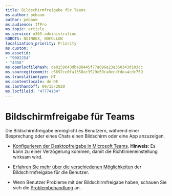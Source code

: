 ```yaml
---
title: Bildschirmfreigabe für Teams
ms.author: pebaum
author: pebaum
ms.audience: ITPro
ms.topic: article
ms.service: o365-administration
ROBOTS: NOINDEX, NOFOLLOW
localization_priority: Priority
ms.custom: ''
ms.assetid:
- "9002254"
- "4358"
ms.openlocfilehash: da0259043dba88445f77a096e23e360343d103cc
ms.sourcegitcommit: c6692ce0fa1358ec3529e59ca0ecdfdea4cdc759
ms.translationtype: HT
ms.contentlocale: de-DE
ms.lasthandoff: 09/15/2020
ms.locfileid: "47774134"
---
```

# <a name="screen-sharing-with-teams"></a>Bildschirmfreigabe für Teams

Die Bildschirmfreigabe ermöglicht es Benutzern, während einer Besprechung oder eines Chats einen Bildschirm oder eine App anzuzeigen.

- [Konfigurieren der Desktopfreigabe in Microsoft Teams](https://docs.microsoft.com/microsoftteams/configure-desktop-sharing). **Hinweis**: Es kann zu einer Verzögerung kommen, damit die Richtlinieneinstellung wirksam wird. 

- [Erfahren Sie mehr über die verschiedenen Möglichkeiten](https://docs.microsoft.com/microsoftteams/meeting-policies-in-teams#meeting-policy-settings---content-sharing) der Bildschirmfreigabe für die Benutzer. 

- Wenn Benutzer Probleme mit der Bildschirmfreigabe haben, schauen Sie sich die [Problembehandlung](https://docs.microsoft.com/microsoftteams/connectivity-issues) an. 
